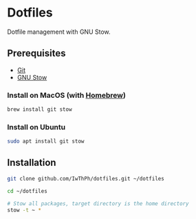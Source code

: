 
# Dotfiles

Dotfile management with GNU Stow.

## Prerequisites

- [Git](https://git-scm.com/)
- [GNU Stow](https://www.gnu.org/software/stow/)

### Install on MacOS (with [Homebrew](https://brew.sh/))
```bash
brew install git stow
```

### Install on Ubuntu
```bash
sudo apt install git stow
```

## Installation

```bash
git clone github.com/IwThPh/dotfiles.git ~/dotfiles

cd ~/dotfiles

# Stow all packages, target directory is the home directory
stow -t ~ *
```
